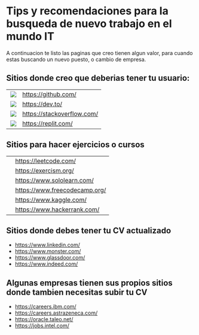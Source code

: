 # Tips y recomendaciones para la busqueda de nuevo trabajo en el mundo IT

A continuacion te listo las paginas que creo tienen algun valor, para cuando estas buscando un nuevo puesto, o cambio de empresa.

## Sitios donde creo que deberias tener tu usuario:
|   |   |
| -------- | ------- |
| <a href="https://github.com/"><img align="right" src="https://img.shields.io/badge/GitHub-100000?style=for-the-badge&logo=github&logoColor=white" /></a>  | https://github.com/   |
|  <a href="https://dev.to/"><img align="right" src="https://img.shields.io/badge/dev.to-0A0A0A?style=for-the-badge&logo=devdotto&logoColor=white" /></a> | https://dev.to/ |
|  <a href="https://stackoverflow.com/"><img align="right" src="https://img.shields.io/badge/Stack_Overflow-FE7A16?style=for-the-badge&logo=stack-overflow&logoColor=white" /></a>    | https://stackoverflow.com/   |
| <a href="https://replit.com/"><img align="right" src="https://img.shields.io/badge/replit-667881?style=for-the-badge&logo=replit&logoColor=white" /></a>    | https://replit.com/     |


## Sitios para hacer ejercicios o cursos

|   |   |
| -------- | ------- |
|   |https://leetcode.com/ |
|   |https://exercism.org/ |
|   |https://www.sololearn.com/ |
|   |https://www.freecodecamp.org/ |
|   |https://www.kaggle.com/ |
|   |https://www.hackerrank.com/ |

## Sitios donde debes tener tu CV actualizado

+ https://www.linkedin.com/
+ https://www.monster.com/
+ https://www.glassdoor.com/
+ https://www.indeed.com/


## Algunas empresas tienen sus propios sitios donde tambien necesitas subir tu CV

+ https://careers.ibm.com/
+ https://careers.astrazeneca.com/
+ https://oracle.taleo.net/ 
+ https://jobs.intel.com/
